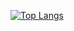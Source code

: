 
<!--
[![Amar's GitHub stats](https://github-readme-stats.vercel.app/api?username=Amar-89)](https://github.com/Amar-89/github-readme-stats)
-->


[![Top Langs](https://github-readme-stats.vercel.app/api/top-langs/?username=Amar-89&layout=compact&show_icons=true&theme=radical)](https://github.com/Amar-89/github-readme-stats)
